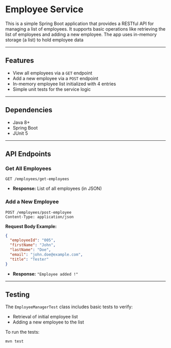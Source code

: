 # Employee Service 

This is a simple Spring Boot application that provides a RESTful API for managing a list of employees. It supports basic
operations like retrieving the list of employees and adding a new employee. The app uses in-memory storage (a list) to
hold employee data

---

## Features

- View all employees via a `GET` endpoint
- Add a new employee via a `POST` endpoint
- In-memory employee list initialized with 4 entries
- Simple unit tests for the service logic

---

## Dependencies

- Java 8+
- Spring Boot
- JUnit 5

---

## API Endpoints

### Get All Employees

```
GET /employees/get-employees
```

- **Response:** List of all employees (in JSON)

### Add a New Employee

```
POST /employees/post-employee
Content-Type: application/json
```

**Request Body Example:**

```json
{
  "employeeId": "005",
  "firstName": "John",
  "lastName": "Doe",
  "email": "john.doe@example.com",
  "title": "Tester"
}
```

- **Response:** `"Employee added !"`

---

## Testing

The `EmployeeManagerTest` class includes basic tests to verify:

- Retrieval of initial employee list
- Adding a new employee to the list

To run the tests:

```bash
mvn test
``` 

